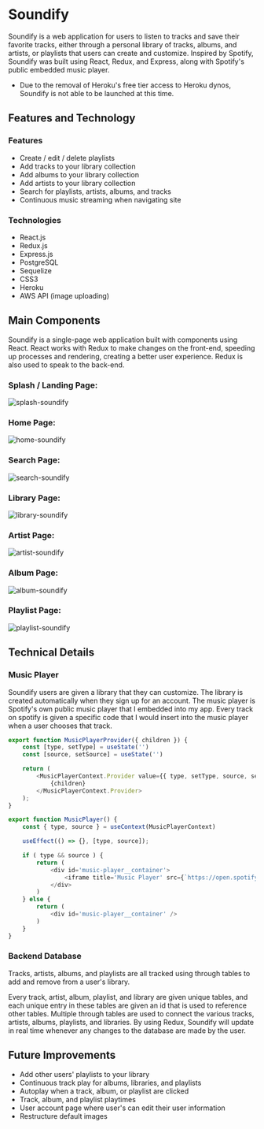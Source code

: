 # Soundify

Soundify is a web application for users to listen to tracks and save their favorite tracks, either through a personal library of tracks, albums, and artists, or playlists that users can create and customize. Inspired by Spotify, Soundify was built using React, Redux, and Express, along with Spotify's public embedded music player.

* Due to the removal of Heroku's free tier access to Heroku dynos, Soundify is not able to be launched at this time.

## Features and Technology

### Features
- Create / edit / delete playlists
- Add tracks to your library collection
- Add albums to your library collection
- Add artists to your library collection
- Search for playlists, artists, albums, and tracks
- Continuous music streaming when navigating site

### Technologies
- React.js
- Redux.js
- Express.js
- PostgreSQL
- Sequelize
- CSS3
- Heroku
- AWS API (image uploading)

## Main Components
Soundify is a single-page web application built with components using React. React works with Redux to make changes on the front-end, speeding up processes and rendering, creating a better user experience. Redux is also used to speak to the back-end.

### Splash / Landing Page:
![splash-soundify](https://user-images.githubusercontent.com/69053706/133916366-593a61b0-c83f-4196-a072-a28aa3f59fa4.jpg)

### Home Page:
![home-soundify](https://user-images.githubusercontent.com/69053706/133916336-a0a70965-6d58-4cb1-ac0f-4a7441c4c56e.JPG)

### Search Page:
![search-soundify](https://user-images.githubusercontent.com/69053706/133916340-6572742e-adb1-4cde-8128-99c0b8310a64.JPG)

### Library Page:
![library-soundify](https://user-images.githubusercontent.com/69053706/133916342-8e9b6a82-dc33-4c9f-8ee2-7dff58b2e55c.JPG)

### Artist Page:
![artist-soundify](https://user-images.githubusercontent.com/69053706/133916343-5358a124-8e3f-4cbe-9281-8df4eedaa515.JPG)

### Album Page:
![album-soundify](https://user-images.githubusercontent.com/69053706/133916345-a220556d-bd71-4385-b961-43516261ecba.JPG)

### Playlist Page:
![playlist-soundify](https://user-images.githubusercontent.com/69053706/133916347-ed22ef1e-c76f-46c6-ba0f-88b264b0c702.JPG)

## Technical Details
### Music Player
Soundify users are given a library that they can customize. The library is created automatically when they sign up for an account. The music player is Spotify's own public music player that I embedded into my app. Every track on spotify is given a specific code that I would insert into the music player when a user chooses that track.

```javascript
export function MusicPlayerProvider({ children }) {
    const [type, setType] = useState('')
    const [source, setSource] = useState('')

    return (
        <MusicPlayerContext.Provider value={{ type, setType, source, setSource }}>
            {children}
        </MusicPlayerContext.Provider>
    );
}

export function MusicPlayer() {
    const { type, source } = useContext(MusicPlayerContext)

    useEffect(() => {}, [type, source]);

    if ( type && source ) {
        return (
            <div id='music-player__container'>
                <iframe title='Music Player' src={`https://open.spotify.com/embed/${type}/${source}&theme=0`} width="100%" height="80" frameBorder="0" allowtransparency="true" allow="encrypted media"></iframe>
            </div>
        )
    } else {
        return (
            <div id='music-player__container' />
        )
    }
}
```

### Backend Database
Tracks, artists, albums, and playlists are all tracked using through tables to add and remove from a user's library.

Every track, artist, album, playlist, and library are given unique tables, and each unique entry in these tables are given an id that is used to reference other tables. Multiple through tables are used to connect the various tracks, artists, albums, playlists, and libraries. By using Redux, Soundify will update in real time whenever any changes to the database are made by the user.

## Future Improvements
- Add other users' playlists to your library
- Continuous track play for albums, libraries, and playlists
- Autoplay when a track, album, or playlist are clicked
- Track, album, and playlist playtimes
- User account page where user's can edit their user information
- Restructure default images
